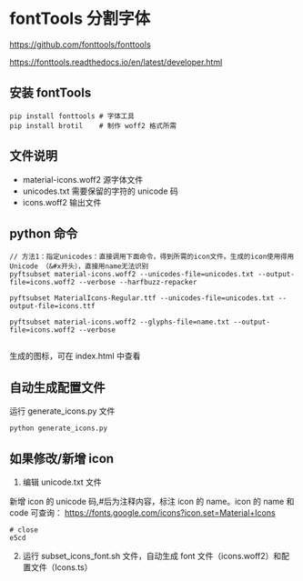 # fontTools 分割字体

https://github.com/fonttools/fonttools

https://fonttools.readthedocs.io/en/latest/developer.html

## 安装 fontTools

```
pip install fonttools # 字体工具
pip install brotil    # 制作 woff2 格式所需
```

## 文件说明

- material-icons.woff2 源字体文件
- unicodes.txt 需要保留的字符的 unicode 码
- icons.woff2 输出文件

## python 命令

```
// 方法1：指定unicodes：直接调用下面命令，得到所需的icon文件。生成的icon使用得用 Unicode （&#x开头），直接用name无法识别
pyftsubset material-icons.woff2 --unicodes-file=unicodes.txt --output-file=icons.woff2 --verbose --harfbuzz-repacker

pyftsubset MaterialIcons-Regular.ttf --unicodes-file=unicodes.txt --output-file=icons.ttf

pyftsubset material-icons.woff2 --glyphs-file=name.txt --output-file=icons.woff2 --verbose


```

生成的图标，可在 index.html 中查看

## 自动生成配置文件

运行 generate_icons.py 文件

```
python generate_icons.py
```

## 如果修改/新增 icon

1. 编辑 unicode.txt 文件

新增 icon 的 unicode 码,#后为注释内容，标注 icon 的 name。icon 的 name 和 code 可查询： https://fonts.google.com/icons?icon.set=Material+Icons

```
# close
e5cd
```

2. 运行 subset_icons_font.sh 文件，自动生成 font 文件（icons.woff2）和配置文件（Icons.ts）

